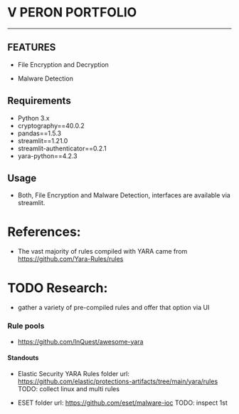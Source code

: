 # V PERON PORTFOLIO
---

## FEATURES

- File Encryption and Decryption

- Malware Detection

## Requirements

- Python 3.x
- cryptography==40.0.2
- pandas==1.5.3
- streamlit==1.21.0
- streamlit-authenticator==0.2.1
- yara-python==4.2.3

## Usage

- Both, File Encryption and Malware Detection, interfaces are available via streamlit.

# References:

- The vast majority of rules compiled with YARA came from https://github.com/Yara-Rules/rules

# TODO Research:
- gather a variety of pre-compiled rules and offer that option via UI

### Rule pools

- https://github.com/InQuest/awesome-yara

#### Standouts

- Elastic Security YARA Rules
folder url: https://github.com/elastic/protections-artifacts/tree/main/yara/rules
TODO: collect linux and multi rules

- ESET
folder url: https://github.com/eset/malware-ioc
TODO: inspect 1st
